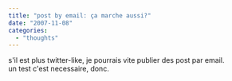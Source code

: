 ```yaml
---
title: "post by email: ça marche aussi?"
date: "2007-11-08"
categories: 
  - "thoughts"
---
```


s'il est plus twitter-like, je pourrais vite publier des post par email.  
un test c'est necessaire, donc.
